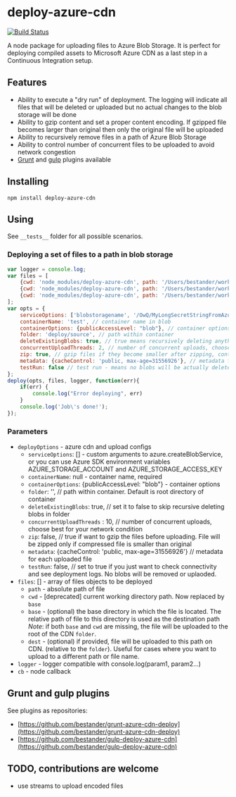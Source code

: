 # deploy-azure-cdn
[![Build Status](https://travis-ci.org/bestander/deploy-azure-cdn.svg?branch=master)](https://travis-ci.org/bestander/deploy-azure-cdn)

A node package for uploading files to Azure Blob Storage.
It is perfect for deploying compiled assets to Microsoft Azure CDN as a last step in a Continuous Integration setup.

## Features

- Ability to execute a "dry run" of deployment. The logging will indicate all files that will be deleted or uploaded but no actual changes to the blob storage will be done
- Ability to gzip content and set a proper content encoding. If gzipped file becomes larger than original then only the original file will be uploaded
- Ability to recursively remove files in a path of Azure Blob Storage
- Ability to control number of concurrent files to be uploaded to avoid network congestion
- [Grunt](https://github.com/bestander/grunt-azure-cdn-deploy) and [gulp](https://github.com/bestander/gulp-deploy-azure-cdn) plugins available

## Installing

```
npm install deploy-azure-cdn
```

## Using

See `__tests__` folder for all possible scenarios.

### Deploying a set of files to a path in blob storage

```javascript
var logger = console.log;
var files = [
    {cwd: 'node_modules/deploy-azure-cdn', path: '/Users/bestander/work/opensource/gulp-deploy-azure-cdn/node_modules/deploy-azure-cdn/index.js'},
    {cwd: 'node_modules/deploy-azure-cdn', path: '/Users/bestander/work/opensource/gulp-deploy-azure-cdn/node_modules/deploy-azure-cdn/LICENSE'},
    {cwd: 'node_modules/deploy-azure-cdn', path: '/Users/bestander/work/opensource/gulp-deploy-azure-cdn/node_modules/deploy-azure-cdn/package.json'}
];
var opts = {
    serviceOptions: ['blobstoragename', '/OwQ/MyLongSecretStringFromAzureConfigPanel'], // custom arguments to azure.createBlobService
    containerName: 'test', // container name in blob
    containerOptions: {publicAccessLevel: "blob"}, // container options
    folder: 'deploy/source', // path within container
    deleteExistingBlobs: true, // true means recursively deleting anything under folder
    concurrentUploadThreads: 2, // number of concurrent uploads, choose best for your network condition
    zip: true, // gzip files if they become smaller after zipping, content-encoding header will change if file is zipped
    metadata: {cacheControl: 'public, max-age=31556926'}, // metadata for each uploaded file
    testRun: false // test run - means no blobs will be actually deleted or uploaded, see log messages for details
};
deploy(opts, files, logger, function(err){
    if(err) {
        console.log("Error deploying", err)
    }
    console.log('Job\'s done!');
});
```

### Parameters
- `deployOptions` - azure cdn and upload configs
  - `serviceOptions`: [] - custom arguments to azure.createBlobService, or you can use Azure SDK environment variables AZURE_STORAGE_ACCOUNT and AZURE_STORAGE_ACCESS_KEY
  - `containerName`: null -  container name, required
  - `containerOptions`: {publicAccessLevel: "blob"} - container options
  - `folder`: '', // path within container. Default is root directory of container
  - `deleteExistingBlobs`: true, // set it to false to skip recursive deleting blobs in folder
  - `concurrentUploadThreads` : 10, // number of concurrent uploads, choose best for your network condition
  - `zip`: false, // true if want to gzip the files before uploading. File will be zipped only if compressed file is smaller than original
  - `metadata`: {cacheControl: 'public, max-age=31556926'} // metadata for each uploaded file
  - `testRun`: false, // set to true if you just want to check connectivity and see deployment logs. No blobs will be removed or uplaoded.
- `files`: [] - array of files objects to be deployed
  - `path` - absolute path of file
  - `cwd` - [deprecated] current working directory path. Now replaced by `base`
  - `base` - (optional) the base directory in which the file is located. The relative path of file to this directory is used as the destination path  
    *Note*: if both `base` and `cwd` are missing, the file will be uploaded to the root of the CDN `folder`.
  - `dest` - (optional) if provided, file will be uploaded to this path on CDN. (relative to the `folder`). Useful for cases where you want to upload to a different path or file name.
- `logger` - logger compatible with console.log(param1, param2...)
- `cb` - node callback

## Grunt and gulp plugins
See plugins as repositories:
- [https://github.com/bestander/grunt-azure-cdn-deploy](https://github.com/bestander/grunt-azure-cdn-deploy)
- [https://github.com/bestander/gulp-deploy-azure-cdn](https://github.com/bestander/gulp-deploy-azure-cdn)

## TODO, contributions are welcome

- use streams to upload encoded files
